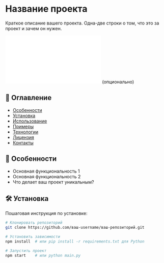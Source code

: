 # Название проекта

Краткое описание вашего проекта. Одна-две строки о том, что это за проект и зачем он нужен.

![Логотип или демо-изображение](/Test.txt) (опционально)

## 📌 Оглавление

- [Особенности](#-особенности)
- [Установка](#-установка)
- [Использование](#-использование)
- [Примеры](#-примеры)
- [Технологии](#-технологии)
- [Лицензия](#-лицензия)
- [Контакты](#-контакты)

## 🌟 Особенности

- Основная функциональность 1
- Основная функциональность 2
- Что делает ваш проект уникальным?

## 🛠 Установка

Пошаговая инструкция по установке:

```bash
# Клонировать репозиторий
git clone https://github.com/ваш-username/ваш-репозиторий.git

# Установить зависимости
npm install  # или pip install -r requirements.txt для Python

# Запустить проект
npm start    # или python main.py

